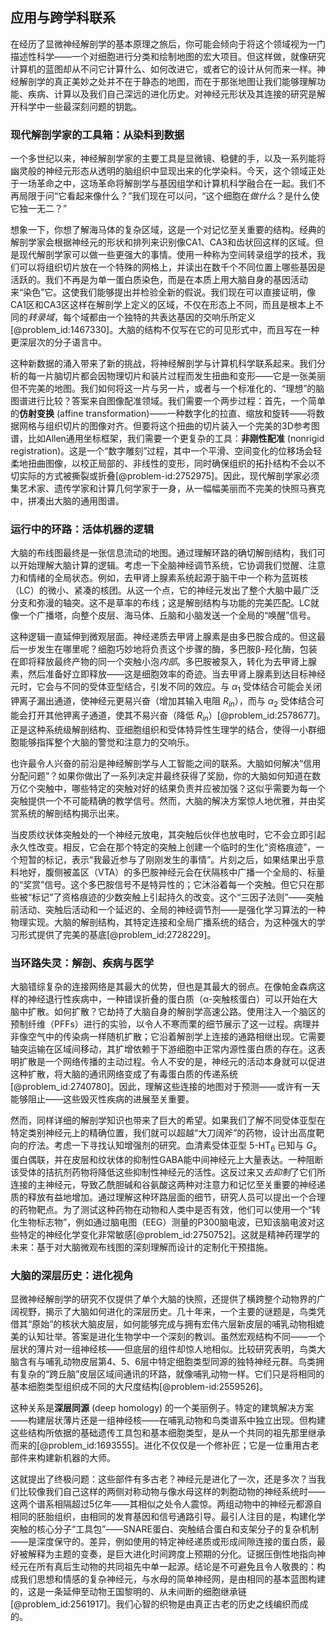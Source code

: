 ## 应用与跨学科联系

在经历了显微神经解剖学的基本原理之旅后，你可能会倾向于将这个领域视为一门描述性科学——一个对细胞进行分类和绘制地图的宏大项目。但这样做，就像研究计算机的蓝图却从不问它计算什么、如何改进它，或者它的设计从何而来一样。神经解剖学的真正美妙之处并不在于静态的地图，而在于那张地图让我们能够理解功能、疾病、计算以及我们自己深远的进化历史。对神经元形状及其连接的研究是解开科学中一些最深刻问题的钥匙。

### 现代解剖学家的工具箱：从染料到数据

一个多世纪以来，神经解剖学家的主要工具是显微镜、稳健的手，以及一系列能将幽灵般的神经元形态从透明的脑组织中显现出来的化学染料。今天，这个领域正处于一场革命之中，这场革命将解剖学与基因组学和计算机科学融合在一起。我们不再局限于问“它看起来像什么？”我们现在可以问，“这个细胞在*做什么*？是什么使它独一无二？”

想象一下，你想了解海马体的复杂区域，这是一个对记忆至关重要的结构。经典的解剖学家会根据神经元的形状和排列来识别像CA1、CA3和齿状回这样的区域。但是现代解剖学家可以做一些更强大的事情。使用一种称为空间转录组学的技术，我们可以将组织切片放在一个特殊的网格上，并读出在数千个不同位置上哪些基因是活跃的。我们不再是为单一蛋白质染色，而是在本质上用大脑自身的基因活动来“染色”它。这使我们能够提出并检验全新的假说。我们现在可以直接证明，像CA1区和CA3区这样在解剖学上定义的区域，不仅在形态上不同，而且是根本上不同的*转录域*，每个域都由一个独特的共表达基因的交响乐所定义[@problem_id:1467330]。大脑的结构不仅写在它的可见形式中，而且写在一种更深层次的分子语言中。

这种新数据的涌入带来了新的挑战，将神经解剖学与计算机科学联系起来。我们分析的每一片脑切片都会因物理切片和装片过程而发生扭曲和变形——它是一张美丽但不完美的地图。我们如何将这一片与另一片，或者与一个标准化的、“理想”的脑图谱进行比较？答案来自图像配准领域。我们需要一个两步过程：首先，一个简单的**仿射变换** (affine transformation)——一种数字化的拉直、缩放和旋转——将数据网格与组织切片的图像对齐。但要将这个扭曲的切片装入一个完美的3D参考图谱，比如Allen通用坐标框架，我们需要一个更复杂的工具：**非刚性配准** (nonrigid registration)。这是一个“数字雕刻”过程，其中一个平滑、空间变化的位移场会轻柔地扭曲图像，以校正局部的、非线性的变形，同时确保组织的拓扑结构不会以不切实际的方式被撕裂或折叠[@problem-id:2752975]。因此，现代解剖学家必须集艺术家、遗传学家和计算几何学家于一身，从一幅幅美丽而不完美的快照马赛克中，拼凑出大脑的通用图谱。

### 运行中的环路：活体机器的逻辑

大脑的布线图最终是一张信息流动的地图。通过理解环路的确切解剖结构，我们可以开始理解大脑计算的逻辑。考虑一下全脑神经调节系统，它协调我们觉醒、注意力和情绪的全局状态。例如，去甲肾上腺素系统起源于脑干中一个称为蓝斑核（LC）的微小、紧凑的核团。从这一个点，它的神经元发出了整个大脑中最广泛分支和弥漫的轴突。这不是草率的布线；这是解剖结构与功能的完美匹配。LC就像一个广播塔，向整个皮层、海马体、丘脑和小脑发送一个全局的“唤醒”信号。

这种逻辑一直延伸到微观层面。神经递质去甲肾上腺素是由多巴胺合成的。但这最后一步发生在哪里呢？细胞巧妙地将负责这个步骤的酶，多巴胺β-羟化酶，包装在即将释放最终产物的同一个突触小泡*内部*。多巴胺被泵入，转化为去甲肾上腺素，然后准备好立即释放——这是细胞效率的奇迹。当去甲肾上腺素到达目标神经元时，它会与不同的受体亚型结合，引发不同的效应。与 $\alpha_1$ 受体结合可能会关闭钾离子漏出通道，使神经元更易兴奋（增加其输入电阻 $R_{in}$），而与 $\alpha_2$ 受体结合可能会打开其他钾离子通道，使其不易兴奋（降低 $R_{in}$）[@problem_id:2578677]。正是这种系统级解剖结构、亚细胞组织和受体特异性生理学的结合，使得一小群细胞能够指挥整个大脑的警觉和注意力的交响乐。

也许最令人兴奋的前沿是神经解剖学与人工智能之间的联系。大脑如何解决“信用分配问题”？如果你做出了一系列决定并最终获得了奖励，你的大脑如何知道在数万亿个突触中，哪些特定的突触对好的结果负责并应被加强？这似乎需要为每一个突触提供一个不可能精确的教学信号。然而，大脑的解决方案惊人地优雅，并由奖赏系统的解剖结构揭示出来。

当皮质纹状体突触处的一个神经元放电，其突触后伙伴也放电时，它不会立即引起永久性改变。相反，它会在那个特定的突触上创建一个临时的生化“资格痕迹”，一个短暂的标记，表示“我最近参与了刚刚发生的事情”。片刻之后，如果结果出乎意料地好，腹侧被盖区（VTA）的多巴胺神经元会在伏隔核中广播一个全局的、标量的“奖赏”信号。这个多巴胺信号不是特异性的；它沐浴着每一个突触。但它只在那些被“标记”了资格痕迹的少数突触上引起持久的改变。这个“三因子法则”——突触前活动、突触后活动和一个延迟的、全局的神经调节剂——是强化学习算法的一种物理实现。大脑的解剖结构，其特定连接和全局广播系统的结合，为这种强大的学习形式提供了完美的基底[@problem_id:2728229]。

### 当环路失灵：解剖、疾病与医学

大脑错综复杂的连接网络是其最大的优势，但也是其最大的弱点。在像帕金森病这样的神经退行性疾病中，一种错误折叠的蛋白质（α-突触核蛋白）可以开始在大脑中扩散。如何扩散？它劫持了大脑自身的解剖学高速公路。使用注入一个脑区的预制纤维（PFFs）进行的实验，以令人不寒而栗的细节展示了这一过程。病理并非像空气中的传染病一样随机扩散；它沿着解剖学上连接的通路相继出现。它需要轴突运输在区域间移动，其扩增依赖于下游细胞中正常内源性蛋白质的存在。这表明扩散是一个网络传播的主动过程。令人不安的是，神经元的活动本身就可以促进这种扩散，将大脑的通讯网络变成了有毒蛋白质的传递系统[@problem_id:2740780]。因此，理解这些连接的地图对于预测——或许有一天能够阻止——这些毁灭性疾病的进展至关重要。

然而，同样详细的解剖学知识也带来了巨大的希望。如果我们了解不同受体亚型在特定类别神经元上的精确位置，我们就可以超越“大刀阔斧”的药物，设计出高度靶向的疗法。考虑一下寻找认知增强剂的研究。血清素受体亚型 $5$-HT$_6$ 已知与 $G_s$ 蛋白偶联，并在皮层和纹状体的抑制性GABA能中间神经元上大量表达。一种阻断该受体的拮抗剂药物将降低这些抑制性神经元的活性。这反过来又*去抑制*了它们所连接的主神经元，导致乙酰胆碱和谷氨酸这两种对注意力和记忆至关重要的神经递质的释放有益地增加。通过理解这种环路层面的细节，研究人员可以提出一个合理的药物靶点。为了测试这种药物在动物和人类中是否有效，他们可以使用一个“转化生物标志物”，例如通过脑电图（EEG）测量的P300脑电波，已知该脑电波对这些特定的神经化学变化非常敏感[@problem_id:2750752]。这就是精神药理学的未来：基于对大脑微观布线图的深刻理解而设计的定制化干预措施。

### 大脑的深层历史：进化视角

显微神经解剖学的研究不仅提供了单个大脑的快照，还提供了横跨整个动物界的广阔视野，揭示了大脑如何进化的深层历史。几十年来，一个主要的谜题是，鸟类凭借其“原始”的核状大脑皮层，如何能够完成与拥有宏伟六层新皮层的哺乳动物相媲美的认知壮举。答案是进化生物学中一个深刻的教训。虽然宏观结构不同——一个层状的薄片对一组神经核——但底层的组件却惊人地相似。比较研究表明，鸟类大脑含有与哺乳动物皮层第4、5、6层中特定细胞类型同源的独特神经元群。鸟类拥有复杂的“跨丘脑”皮层区域间通讯的环路，就像哺乳动物一样。它们只是将相同的基本细胞类型组织成不同的大尺度结构[@problem-id:2559526]。

这种关系是**深层同源** (deep homology) 的一个美丽例子。特定的建筑解决方案——构建层状薄片还是一组神经核——在哺乳动物和鸟类谱系中独立出现。但构建这些结构所依据的基础遗传工具包和基本细胞类型，是从一个共同的祖先那里继承而来的[@problem_id:1693555]。进化不仅仅是一个修补匠；它是一位重用古老部件来构建新机器的大师。

这就提出了终极问题：这些部件有多古老？神经元是进化了一次，还是多次？当我们比较像我们自己这样的两侧对称动物与像水母这样的刺胞动物的神经系统时——这两个谱系相隔超过5亿年——其相似之处令人震惊。两组动物中的神经元都源自相同的胚胎组织，由相同的发育基因和信号通路引导。最引人注目的是，构建化学突触的核心分子“工具包”——SNARE蛋白、突触结合蛋白和支架分子的复杂机制——是深度保守的。差异，例如使用的特定神经递质或形成间隙连接的蛋白质，最好被解释为主题的变奏，是巨大进化时间跨度上预期的分化。证据压倒性地指向神经元在所有真后生动物的共同祖先中单一起源。结论是不可避免且令人敬畏的：构成我们思想和情感的复杂神经元，与水母的简单神经网，是由相同的基本蓝图构建的，这是一条延伸至动物王国黎明的、从未间断的细胞继承链[@problem_id:2561917]。我们心智的织物是由真正古老的历史之线编织而成的。